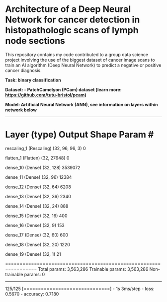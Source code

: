 # Architecture of a Deep Neural Network for cancer detection in histopathologic scans of lymph node sections

This repository contains my code contributed to a group data science project involving the use of the biggest dataset of cancer image scans to train an AI algorithm (Deep Neural Network) to predict a negative or positive cancer diagnosis. 


**Task: binary classification**

**Dataset: - PatchCamelyon (PCam) dataset (learn more: https://github.com/tutu-bristol/pcam)** 

**Model: Artificial Neural Network (ANN), see information on layers within network below**


_________________________________________________________________
 Layer (type)                Output Shape              Param #   
=================================================================
 rescaling_1 (Rescaling)     (32, 96, 96, 3)           0         
                                                                 
 flatten_1 (Flatten)         (32, 27648)               0         
                                                                 
 dense_10 (Dense)            (32, 128)                 3539072   
                                                                 
 dense_11 (Dense)            (32, 96)                  12384     
                                                                 
 dense_12 (Dense)            (32, 64)                  6208      
                                                                 
 dense_13 (Dense)            (32, 36)                  2340      
                                                                 
 dense_14 (Dense)            (32, 24)                  888       
                                                                 
 dense_15 (Dense)            (32, 16)                  400       
                                                                 
 dense_16 (Dense)            (32, 9)                   153       
                                                                 
 dense_17 (Dense)            (32, 60)                  600       
                                                                 
 dense_18 (Dense)            (32, 20)                  1220      
                                                                 
 dense_19 (Dense)            (32, 1)                   21        
                                                                 
=================================================================
Total params: 3,563,286
Trainable params: 3,563,286
Non-trainable params: 0
_________________________________________________________________
125/125 [==============================] - 1s 3ms/step - loss: 0.5670 - accuracy: 0.7180
